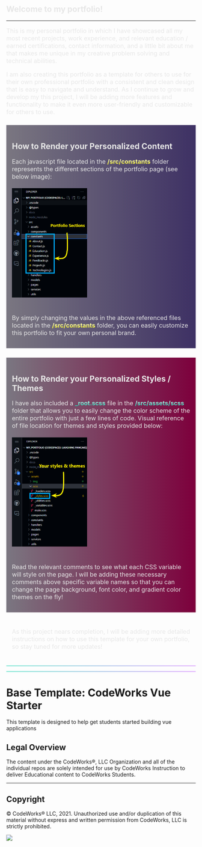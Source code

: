 <section style="color: #E7E7E7; margin-bottom: 25px;">
  <h1>Welcome to my portfolio!</h1>

  <hr />

  <p style="font-size: 16px;">
    This is my personal portfolio in which I have showcased all my most recent projects, work experience, and relevant education / earned certifications, contact information, and a little bit about me that makes me unique in my creative problem solving and technical abilities.
  </P>
  <p style="font-size: 16px;">
    I am also creating this portfolio as a template for others to use for their own professional portfolio with a consistent and clean design that is easy to navigate and understand. As I continue to grow and develop my this project, I will be adding more features and functionality to make it even more user-friendly and customizable for others to use.
  </p>


  <div style="background: linear-gradient(-90deg, #3e3164 0%, #231d2e99 100%); padding: 15px; margin-block: 25px;">
    <h1>How to Render your Personalized Content</h1>
    <p style="font-size: 16px;">
      Each javascript file located in the <span style="background: linear-gradient(to top, #FFFF00, #FFF); -webkit-background-clip: text;-webkit-text-fill-color: transparent;"><b>/src/constants</b></span> folder represents the different sections of the portfolio page (see below image):
    </p>
    <img src="./src/assets/img/README_images/constants-folder-files-location.png" class="img-fluid" width="200" style="padding-top: 5px; padding-bottom: 25px;" />
    <p style="font-size: 16px;">
      By simply changing the values in the above referenced files located in the <span style="background: linear-gradient(to top, #FFFF00, #FFF); -webkit-background-clip: text;-webkit-text-fill-color: transparent;"><b>/src/constants</b></span> folder, you can easily customize this portfolio to fit your own personal brand.
    </p>
  </div>

  <div style="background: linear-gradient(-90deg, #7d003c 0%, #231d2e99 100%); padding: 15px">
    <h1>How to Render your Personalized Styles / Themes</h1>
    <p style="font-size: 16px;">
      I have also included a <span style="background: linear-gradient(to top, #00CEA8, #FFF); -webkit-background-clip: text;-webkit-text-fill-color: transparent;"><b>_root.scss</b></span> file in the <span style="background: linear-gradient(to top, #00CEA8, #FFF); -webkit-background-clip: text;-webkit-text-fill-color: transparent;"><b>/src/assets/scss</b></span> folder that allows you to easily change the color scheme of the entire portfolio with just a few lines of code. Visual reference of file location for themes and styles provided below:
    </p>
    <img src="./src/assets/img/README_images/styles-and-themes-file-location.png" class="img-fluid" width="200" style="padding-top: 5px; padding-bottom: 25px;" />
    <p style="font-size: 16px;">
      Read the relevant comments to see what each CSS variable will style on the page. I will be adding these necessary comments above specific variable names so that you can change the page background, font color, and gradient color themes on the fly!
    </p>
  </div>

  <p style="font-size: 16px; padding: 25px 15px;">
    As this project nears completion, I will be adding more detailed instructions on how to use this template for your own portfolio, so stay tuned for more updates!
  </p>

  <hr style="background: linear-gradient(90.13deg, #00CEA8 1.9%, #bf61ff 97.5%);" />
  <hr style="background: linear-gradient(90.13deg, #00CEA8 1.9%, #bf61ff 97.5%);" />
</section>

Base Template: CodeWorks Vue Starter
=====================
This template is designed to help get students started building vue applications

## Legal Overview

The content under the CodeWorks®, LLC Organization and all of the individual repos are solely intended for use by CodeWorks Instruction to deliver Educational content to CodeWorks Students.

---

## Copyright

© CodeWorks® LLC, 2021. Unauthorized use and/or duplication of this material without express and written permission from CodeWorks, LLC is strictly prohibited.


<img src="https://bcw.blob.core.windows.net/public/img/7815839041305055" width="125">

